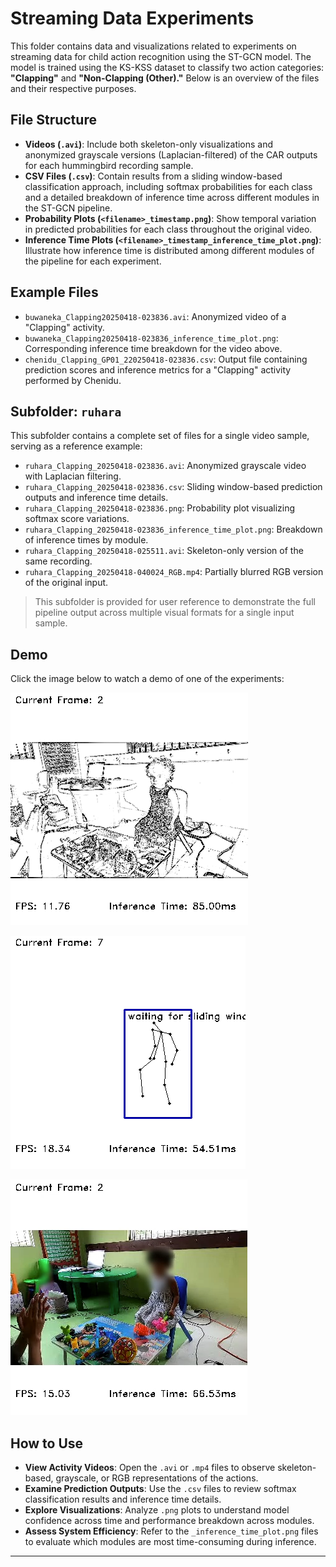 # Streaming Data Experiments

This folder contains data and visualizations related to experiments on streaming data for child action recognition using the ST-GCN model. The model is trained using the KS-KSS dataset to classify two action categories: **"Clapping"** and **"Non-Clapping (Other)."** Below is an overview of the files and their respective purposes.

## File Structure

- **Videos (`.avi`)**: Include both skeleton-only visualizations and anonymized grayscale versions (Laplacian-filtered) of the CAR outputs for each hummingbird recording sample.
- **CSV Files (`.csv`)**: Contain results from a sliding window-based classification approach, including softmax probabilities for each class and a detailed breakdown of inference time across different modules in the ST-GCN pipeline.
- **Probability Plots (`<filename>_timestamp.png`)**: Show temporal variation in predicted probabilities for each class throughout the original video.
- **Inference Time Plots (`<filename>_timestamp_inference_time_plot.png`)**: Illustrate how inference time is distributed among different modules of the pipeline for each experiment.

## Example Files

- `buwaneka_Clapping20250418-023836.avi`: Anonymized video of a "Clapping" activity.
- `buwaneka_Clapping20250418-023836_inference_time_plot.png`: Corresponding inference time breakdown for the video above.
- `chenidu_Clapping_GP01_220250418-023836.csv`: Output file containing prediction scores and inference metrics for a "Clapping" activity performed by Chenidu.

## Subfolder: `ruhara`

This subfolder contains a complete set of files for a single video sample, serving as a reference example:

- `ruhara_Clapping_20250418-023836.avi`: Anonymized grayscale video with Laplacian filtering.
- `ruhara_Clapping_20250418-023836.csv`: Sliding window-based prediction outputs and inference time details.
- `ruhara_Clapping_20250418-023836.png`: Probability plot visualizing softmax score variations.
- `ruhara_Clapping_20250418-023836_inference_time_plot.png`: Breakdown of inference times by module.
- `ruhara_Clapping_20250418-025511.avi`: Skeleton-only version of the same recording.
- `ruhara_Clapping_20250418-040024_RGB.mp4`: Partially blurred RGB version of the original input.

> This subfolder is provided for user reference to demonstrate the full pipeline output across multiple visual formats for a single input sample.

## Demo

Click the image below to watch a demo of one of the experiments:

[![Watch the demo anonymized](https://github.com/sankamohotttala/ST_GNN_HAR_DEML/blob/main/streaming_data_experiments/readme_file_related/anon.png)](https://drive.google.com/file/d/12jPlWvXsjNDDQUTewCoEvTwwtdCHCjWo/view)

[![Watch the demo skeleton](https://github.com/sankamohotttala/ST_GNN_HAR_DEML/blob/main/streaming_data_experiments/readme_file_related/skeleton.png)](https://drive.google.com/file/d/1_cEoggHf_zQnJEbngJBPZLHAjcd6v9lqview)

[![Watch the demo RGB](https://github.com/sankamohotttala/ST_GNN_HAR_DEML/blob/main/streaming_data_experiments/readme_file_related/rgb.png)](https://drive.google.com/file/d/1rOPZoFL48aC-fPglSslSFQ1eVSx4ijPG/view)


## How to Use

- **View Activity Videos**: Open the `.avi` or `.mp4` files to observe skeleton-based, grayscale, or RGB representations of the actions.
- **Examine Prediction Outputs**: Use the `.csv` files to review softmax classification results and inference time details.
- **Explore Visualizations**: Analyze `.png` plots to understand model confidence across time and performance breakdown across modules.
- **Assess System Efficiency**: Refer to the `_inference_time_plot.png` files to evaluate which modules are most time-consuming during inference.

---
